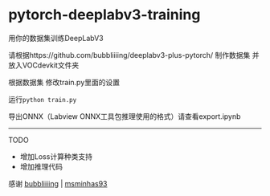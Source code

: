 # pytorch-deeplabv3-training
用你的数据集训练DeepLabV3

请根据https://github.com/bubbliiiing/deeplabv3-plus-pytorch/ 制作数据集 并放入VOCdevkit文件夹

根据数据集 修改train.py里面的设置

运行`python train.py`

导出ONNX（Labview ONNX工具包推理使用的格式）请查看export.ipynb
_______________
TODO
+ 增加Loss计算种类支持
+ 增加推理代码

感谢 [bubbliiiing](https://github.com/bubbliiiing) | [msminhas93](https://github.com/msminhas93)
